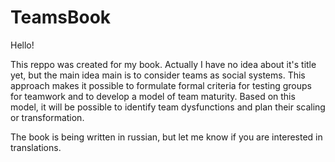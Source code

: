 # TeamsBook

Hello!

This reppo was created for my book. Actually I have no idea about it's title yet, but the main idea main is to consider teams as social systems. This approach makes it possible to formulate formal criteria for testing groups for teamwork and to develop a model of team maturity. Based on this model, it will be possible to identify team dysfunctions and plan their scaling or transformation.

The book is being written in russian, but let me know if you are interested in translations.

